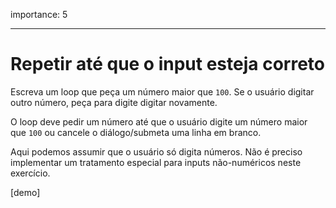 importance: 5

---

# Repetir até que o input esteja correto

Escreva um loop que peça um número maior que `100`. Se o usuário digitar outro número, peça para digite digitar novamente.

O loop deve pedir um número até que o usuário digite um número maior que `100` ou cancele o diálogo/submeta uma linha em branco.

Aqui podemos assumir que o usuário só digita números. Não é preciso implementar um tratamento especial para inputs não-numéricos neste exercício.

[demo]

